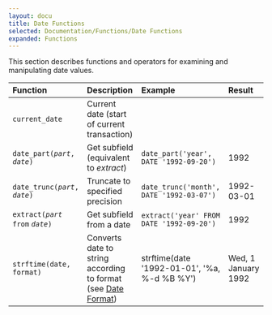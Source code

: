 ```yaml
---
layout: docu
title: Date Functions
selected: Documentation/Functions/Date Functions
expanded: Functions
---
```

This section describes functions and operators for examining and manipulating date values.

| Function | Description | Example | Result |
|:---|:---|:---|:---|
| `current_date` | Current date (start of current transaction) | | |
| `date_part(`*`part`*`, `*`date`*`)` | Get subfield (equivalent to *extract*) | `date_part('year', DATE '1992-09-20')` | 1992 |
| `date_trunc(`*`part`*`, `*`date`*`)` | Truncate to specified precision | `date_trunc('month', DATE '1992-03-07')` | 1992-03-01 |
| `extract(`*`part`* `from` *`date`*`)` | Get subfield from a date | `extract('year' FROM DATE '1992-09-20')` | 1992 |
| `strftime(date, format)` | Converts date to string according to format (see [Date Format](/docs/sql/functions/dateformat)) | strftime(date '1992-01-01', '%a, %-d %B %Y') | Wed, 1 January 1992 |
